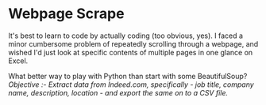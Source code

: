 # Webpage Scrape
It's best to learn to code by actually coding (too obvious, yes). I faced a  minor cumbersome problem of repeatedly scrolling through a webpage, and wished I'd just look at specific contents of multiple pages in one glance on Excel. 

What better way to play with Python than start with some BeautifulSoup?
*Objective :- Extract data from Indeed.com, specifically - job title, company name, description, location - and export the same on to a CSV file.*

